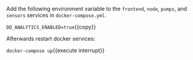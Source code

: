 Add the following environment variable to the `frontend`, `node`, `pumps`,
and `sensors` services in `docker-compose.yml`.

`DD_ANALYTICS_ENABLED=true`{{copy}}


Afterwards restart docker services:

`docker-compose up`{{execute interrupt}}
